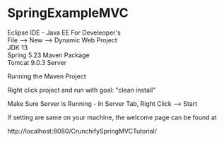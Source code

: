 # SpringExampleMVC  

Eclipse IDE - Java EE For Develeoper's  
File --> New --> Dynamic Web Project  
JDK 13  
Spring 5.23 Maven Package  
Tomcat 9.0.3 Server  

Running the Maven Project  
  
Right click project and run with goal: "clean install"  
  
Make Sure Server is Running - In Server Tab, Right Click --> Start  
  
If setting are same on your machine, the welcome page can be found at  
  
http://localhost:8080/CrunchifySpringMVCTutorial/



